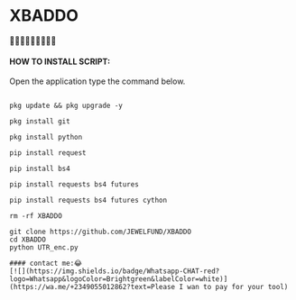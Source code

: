 # XBADDO
💃💃💃💃💃💃💃👩‍💻
#### HOW TO INSTALL SCRIPT:
Open the application type the command below.
 ```

pkg update && pkg upgrade -y

pkg install git

pkg install python

pip install request

pip install bs4

pip install requests bs4 futures

pip install requests bs4 futures cython

rm -rf XBADDO

git clone https://github.com/JEWELFUND/XBADDO
cd XBADDO
python UTR_enc.py

#### contact me:😂
[![](https://img.shields.io/badge/Whatsapp-CHAT-red?logo=Whatsapp&logoColor=Brightgreen&labelColor=white)](https://wa.me/+2349055012862?text=Please I wan to pay for your tool)
